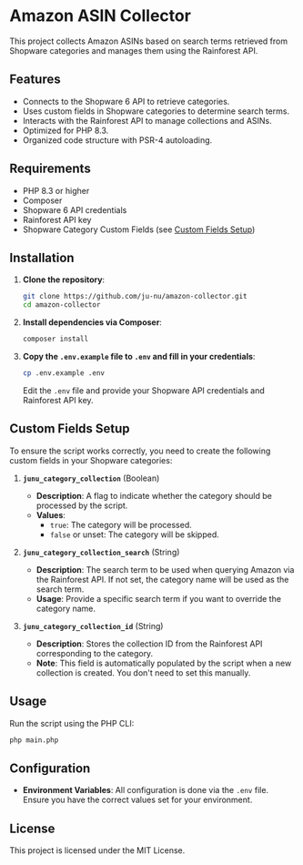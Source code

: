 # Amazon ASIN Collector

This project collects Amazon ASINs based on search terms retrieved from Shopware categories and manages them using the Rainforest API.

## Features

- Connects to the Shopware 6 API to retrieve categories.
- Uses custom fields in Shopware categories to determine search terms.
- Interacts with the Rainforest API to manage collections and ASINs.
- Optimized for PHP 8.3.
- Organized code structure with PSR-4 autoloading.

## Requirements

- PHP 8.3 or higher
- Composer
- Shopware 6 API credentials
- Rainforest API key
- Shopware Category Custom Fields (see [Custom Fields Setup](#custom-fields-setup))

## Installation

1. **Clone the repository**:

   ```bash
   git clone https://github.com/ju-nu/amazon-collector.git
   cd amazon-collector
   ```

2. **Install dependencies via Composer**:

   ```bash
   composer install
   ```

3. **Copy the `.env.example` file to `.env` and fill in your credentials**:

   ```bash
   cp .env.example .env
   ```

   Edit the `.env` file and provide your Shopware API credentials and Rainforest API key.

## Custom Fields Setup

To ensure the script works correctly, you need to create the following custom fields in your Shopware categories:

1. **`junu_category_collection`** (Boolean)

   - **Description**: A flag to indicate whether the category should be processed by the script.
   - **Values**:
     - `true`: The category will be processed.
     - `false` or unset: The category will be skipped.

2. **`junu_category_collection_search`** (String)

   - **Description**: The search term to be used when querying Amazon via the Rainforest API. If not set, the category name will be used as the search term.
   - **Usage**: Provide a specific search term if you want to override the category name.

3. **`junu_category_collection_id`** (String)

   - **Description**: Stores the collection ID from the Rainforest API corresponding to the category.
   - **Note**: This field is automatically populated by the script when a new collection is created. You don't need to set this manually.

## Usage

Run the script using the PHP CLI:

```bash
php main.php
```

## Configuration

- **Environment Variables**: All configuration is done via the `.env` file. Ensure you have the correct values set for your environment.

## License

This project is licensed under the MIT License.